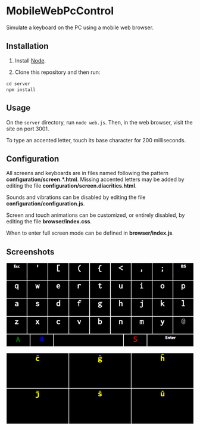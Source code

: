 # MobileWebPcControl

Simulate a keyboard on the PC using a mobile web browser.

## Installation

1. Install [Node](https://nodejs.org/).

2. Clone this repository and then run:

```
cd server
npm install
```

## Usage

On the `server` directory, run `node web.js`.
Then, in the web browser, visit the site on port 3001.

To type an accented letter, touch its base character for 200 milliseconds.

## Configuration

All screens and keyboards are in files named following the pattern **configuration/screen.*.html**.
Missing accented letters may be added by editing the file **configuration/screen.diacritics.html**.

Sounds and vibrations can be disabled by editing the file **configuration/configuration.js**.

Screen and touch animations can be customized, or entirely disabled, by editing the file **browser/index.css**.

When to enter full screen mode can be defined in **browser/index.js**.

## Screenshots

![The first screen: the lower case alphabet](README/alphabet-lowercase.png)

![Screen for typing Esperanto letters](README/alphabet-esperanto.png)
